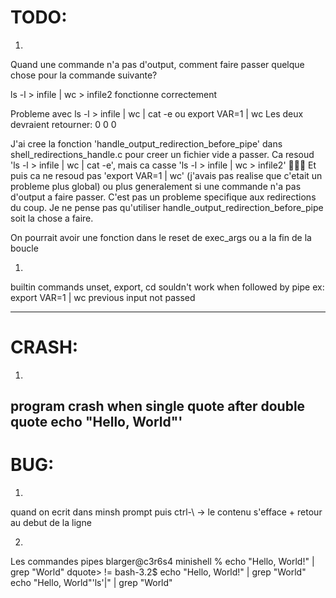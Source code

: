 # TODO:



1)  
Quand une commande n'a pas d'output, comment faire passer quelque chose pour la commande suivante?

ls -l > infile | wc > infile2 fonctionne correctement

Probleme avec
	ls -l > infile | wc | cat -e
ou
	export VAR=1 | wc
Les deux devraient retourner:
       0       0       0

J'ai cree la fonction 'handle_output_redirection_before_pipe' dans shell_redirections_handle.c pour creer un fichier vide a passer.
Ca resoud 'ls -l > infile | wc | cat -e', mais ca casse 'ls -l > infile | wc > infile2' 😬🤷‍♂️
Et puis ca ne resoud pas 'export VAR=1 | wc' (j'avais pas realise que c'etait un probleme plus global) ou plus generalement si une commande n'a pas d'output a faire passer. C'est pas un probleme specifique aux redirections du coup.
Je ne pense pas qu'utiliser handle_output_redirection_before_pipe soit la chose a faire.

On pourrait avoir une fonction dans le reset de exec_args ou a la fin de la boucle

1)  
builtin commands unset, export, cd souldn't work when followed by pipe
ex: export VAR=1 | wc
previous input not passed



--------

# CRASH:

1) 
program crash when single quote after double quote
echo "Hello, World"'
--------

# BUG:

1) 
quand on ecrit dans minsh prompt puis ctrl-\ -> le contenu s'efface + retour au debut de la ligne

2) 
Les commandes pipes 
blarger@c3r6s4 minishell % echo "Hello, World!" | grep "World"
dquote> 
!=
bash-3.2$ echo "Hello, World!" | grep "World"
echo "Hello, World"'ls'|" | grep "World"
>
